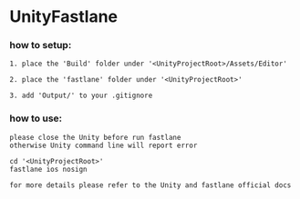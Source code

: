 # UnityFastlane

### how to setup:

	1. place the 'Build' folder under '<UnityProjectRoot>/Assets/Editor'

	2. place the 'fastlane' folder under '<UnityProjectRoot>'

	3. add 'Output/' to your .gitignore

### how to use:

	please close the Unity before run fastlane
	otherwise Unity command line will report error

	cd '<UnityProjectRoot>'
	fastlane ios nosign

	for more details please refer to the Unity and fastlane official docs

